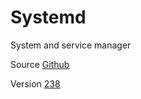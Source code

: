 # Systemd

System and service manager

Source [Github](https://github.com/systemd/systemd)

Version [238](https://github.com/systemd/systemd/releases/tag/v238)
